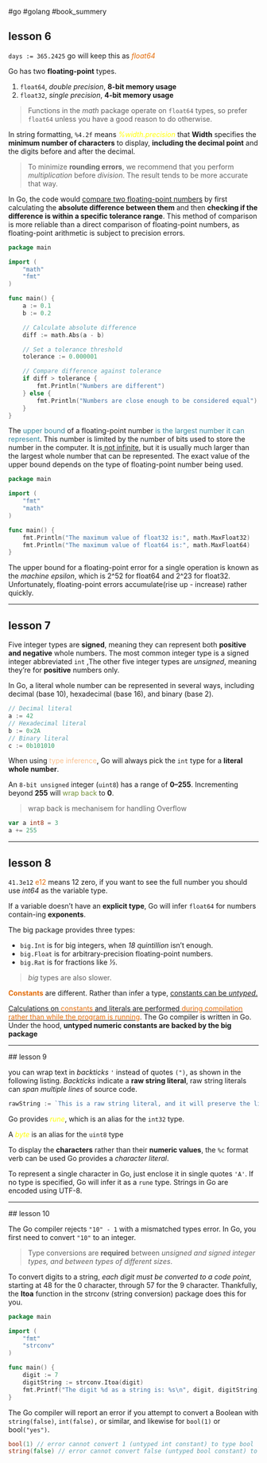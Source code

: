 #go #golang #book_summery 

## lesson 6

`days := 365.2425` go will keep this as *<font color="#e36c09">float64</font>*

Go has two **floating-point** types.
1. `float64`, *double precision*, **8-bit memory usage**
2. `float32`, *single precision*, **4-bit memory usage**

> Functions in the *math* package operate on `float64` types, so prefer `float64` unless you have a good reason to do otherwise.

In string formatting, `%4.2f` means *<font color="#ffff00">%width.precision</font>* that **Width** specifies the **minimum number of characters** to display, **including the decimal point** and the digits before and after the decimal.

> To minimize **rounding errors**, we recommend that you perform *multiplication* before *division*. The result tends to be more accurate that way.

In Go, the code would <u>compare two floating-point numbers</u> by first calculating the **absolute difference between them** and then **checking if the difference is within a specific tolerance range**. This method of comparison is more reliable than a direct comparison of floating-point numbers, as floating-point arithmetic is subject to precision errors.
```go
package main

import (
	"math"
	"fmt"
)

func main() {
	a := 0.1
	b := 0.2

	// Calculate absolute difference
	diff := math.Abs(a - b)

	// Set a tolerance threshold
	tolerance := 0.000001

	// Compare difference against tolerance
	if diff > tolerance {
		fmt.Println("Numbers are different")
	} else {
		fmt.Println("Numbers are close enough to be considered equal")
	}
}
```


The <font color="#31859b">upper bound</font> of a floating-point number <font color="#31859b">is the largest number it can represent</font>. This number is limited by the number of bits used to store the number in the computer. It is<u> not infinite</u>, but it is usually much larger than the largest whole number that can be represented. The exact value of the upper bound depends on the type of floating-point number being used.
```go
package main

import (
	"fmt"
	"math"
)

func main() {
	fmt.Println("The maximum value of float32 is:", math.MaxFloat32)
	fmt.Println("The maximum value of float64 is:", math.MaxFloat64)
}

```

The upper bound for a floating-point error for a single operation is known as the
*machine epsilon*, which is 2^52 for float64 and 2^23 for float32. Unfortunately, floating-point errors accumulate(rise up - increase) rather quickly.

----------
## lesson 7

Five integer types are **signed**, meaning they can represent both **positive and negative** whole numbers. The most common integer type is a signed integer abbreviated `int` ,The other five integer types are *unsigned*, meaning they’re for **positive** numbers only.


In Go, a literal whole number can be represented in several ways, including decimal (base 10), hexadecimal (base 16), and binary (base 2).
```go
// Decimal literal
a := 42
// Hexadecimal literal 
b := 0x2A 
// Binary literal
c := 0b101010
```
When using<font color="#fac08f"> type inference</font>, Go will always pick the `int` type for a **literal whole number**.

An `8-bit unsigned` integer (`uint8`) has a range of **0–255**. Incrementing beyond **255** will <font color="#76923c">wrap back</font> to **0**. 
> wrap back is mechanisem for handling Overflow
```go
var a int8 = 3
a += 255 
```

----------
## lesson 8
`41.3e12` <font color="#e36c09">e12</font> means 12 zero, if you want to see the full number you should use *int64* as the variable type.

If a variable doesn’t have an **explicit type**, Go will infer `float64` for numbers contain-ing **exponents**.

The big package provides three types:
- `big.Int` is for big integers, when *18 quintillion* isn’t enough.
- `big.Float` is for arbitrary-precision floating-point numbers.
- `big.Rat` is for fractions like *⅓*.
> *big* types are also slower.

**<font color="#e36c09">Constants</font>** are different. Rather than infer a type, <u>constants can be *untyped*.</u>

<u>Calculations on <font color="#e36c09">constants</font> and literals are performed <font color="#e36c09">during compilation rather than while the program is running</font></u>. The Go compiler is written in Go. Under the hood, **untyped numeric constants are backed by the big package**
<hr>
## lesson 9

you can wrap text in *backticks* `'` instead of quotes `(")`, as shown in the following listing. *Backticks* indicate a **raw string literal**, raw string literals can *span multiple lines* of source code.
```go
rawString := `This is a raw string literal, and it will preserve the line breaks and all other special characters, including the backslash (\).`
```

Go provides *<font color="#ffff00">rune</font>*, which is an alias for the `int32` type.

A *<font color="#ffff00">byte</font>* is an alias for the `uint8` type

To display the **characters** rather than their **numeric values**, the `%c` format verb can be used Go provides a *character literal*. 

To represent a single character in Go, just enclose it in single quotes `'A'`. If no type is specified, Go will infer it as a `rune` type. Strings in Go are encoded using UTF-8.
<hr>
## lesson 10

The Go compiler rejects `"10" - 1` with a mismatched types error. In Go, you first need to convert `"10"` to an integer.

> Type conversions are **required** between *unsigned and signed integer types, and
between types of different sizes*.

To convert digits to a string, *each digit must be converted to a code point*, starting at 48 for the 0 character, through 57 for the 9 character. Thankfully, the **Itoa** function in the strconv (string conversion) package does this for you.
```go
package main

import (
	"fmt"
	"strconv"
)

func main() {
	digit := 7
	digitString := strconv.Itoa(digit)
	fmt.Printf("The digit %d as a string is: %s\n", digit, digitString)
}

```

The Go compiler will report an error if you attempt to convert a Boolean with
`string(false)`, `int(false),` or similar, and likewise for `bool(1)` or bool`("yes")`.
```go
bool(1) // error cannot convert 1 (untyped int constant) to type bool
string(false) // error cannot convert false (untyped bool constant) to type string
```
